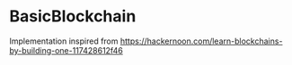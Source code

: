 # BasicBlockchain
Implementation inspired from https://hackernoon.com/learn-blockchains-by-building-one-117428612f46
